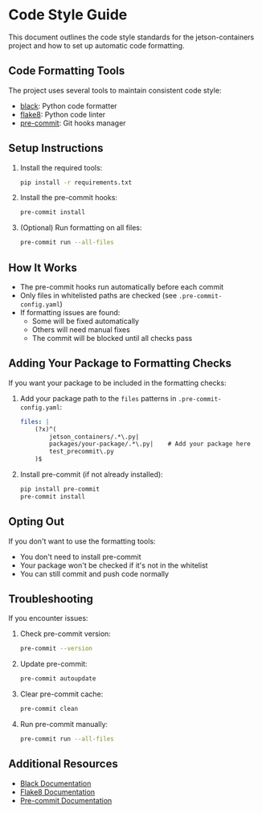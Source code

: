 # Code Style Guide

This document outlines the code style standards for the jetson-containers project and how to set up automatic code formatting.

## Code Formatting Tools

The project uses several tools to maintain consistent code style:

- [black](https://github.com/psf/black): Python code formatter
- [flake8](https://flake8.pycqa.org/): Python code linter
- [pre-commit](https://pre-commit.com/): Git hooks manager

## Setup Instructions

1. Install the required tools:
   ```bash
   pip install -r requirements.txt
   ```

2. Install the pre-commit hooks:
   ```bash
   pre-commit install
   ```

3. (Optional) Run formatting on all files:
   ```bash
   pre-commit run --all-files
   ```

## How It Works

- The pre-commit hooks run automatically before each commit
- Only files in whitelisted paths are checked (see `.pre-commit-config.yaml`)
- If formatting issues are found:
  - Some will be fixed automatically
  - Others will need manual fixes
  - The commit will be blocked until all checks pass

## Adding Your Package to Formatting Checks

If you want your package to be included in the formatting checks:

1. Add your package path to the `files` patterns in `.pre-commit-config.yaml`:
   ```yaml
   files: |
       (?x)^(
           jetson_containers/.*\.py|
           packages/your-package/.*\.py|    # Add your package here
           test_precommit\.py
       )$
   ```

2. Install pre-commit (if not already installed):
   ```bash
   pip install pre-commit
   pre-commit install
   ```

## Opting Out

If you don't want to use the formatting tools:
- You don't need to install pre-commit
- Your package won't be checked if it's not in the whitelist
- You can still commit and push code normally

## Troubleshooting

If you encounter issues:

1. Check pre-commit version:
   ```bash
   pre-commit --version
   ```

2. Update pre-commit:
   ```bash
   pre-commit autoupdate
   ```

3. Clear pre-commit cache:
   ```bash
   pre-commit clean
   ```

4. Run pre-commit manually:
   ```bash
   pre-commit run --all-files
   ```

## Additional Resources

- [Black Documentation](https://black.readthedocs.io/)
- [Flake8 Documentation](https://flake8.pycqa.org/)
- [Pre-commit Documentation](https://pre-commit.com/)
